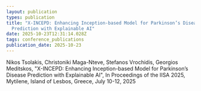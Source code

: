 ```yaml
---
layout: publication
types: publication
title: "X-INCEPD: Enhancing Inception-based Model for Parkinson’s Disease
  Prediction with Explainable AI"
date: 2025-10-23T12:31:14.028Z
tags: conference_publications
publication_date: 2025-10-23
---
```

<!--StartFragment -->

Nikos Tsolakis, Christoniki Maga-Nteve, Stefanos Vrochidis, Georgios Meditskos, "X-INCEPD: Enhancing Inception-based Model for Parkinson’s Disease Prediction with Explainable AI", In Proceedings of the IISA 2025, Mytilene, Island of Lesbos, Greece, July 10-12, 2025

<!--EndFragment -->